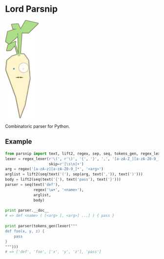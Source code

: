 # Lord Parsnip

![parsnip](https://raw.githubusercontent.com/krig/parsnip/master/misc/lordparsnip.png "parsnip")

Combinatoric parser for Python.

## Example

```python
from parsnip import text, lift2, regex, sep, seq, tokens_gen, regex_lexer
lexer = regex_lexer(r'\(', r'\)', '{', '}', ',', '[a-zA-Z_][a-zA-Z0-9_]*',
                    skip=r'[\s\n]+')
arg = regex('[a-zA-z][a-zA-Z0-9_]*', '<arg>')
arglist = lift2(seq(text('('), sep(arg, text(',')), text(')')))
body = lift2(seq(text('{'), text('pass'), text('}')))
parser = seq(text('def'),
             regex('\w+', '<name>'),
             arglist,
             body)

print parser.__doc__
# => def <name> ( [<arg> [, <arg>] ...] ) { pass }

print parser(tokens_gen(lexer("""
def foo(x, y, z) {
    pass
}
""")))
# => ['def', 'foo', ['x', 'y', 'z'], 'pass']
```
